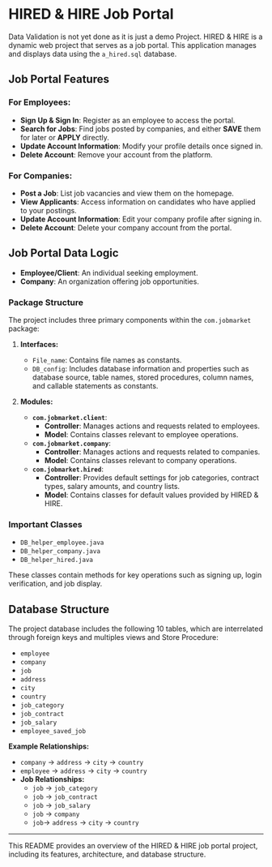 # HIRED & HIRE Job Portal
Data Validation is not yet done as it is just a demo Project.
HIRED & HIRE is a dynamic web project that serves as a job portal. This application manages and displays data using the `a_hired.sql` database.

## Job Portal Features

### For Employees:
- **Sign Up & Sign In**: Register as an employee to access the portal.
- **Search for Jobs**: Find jobs posted by companies, and either **SAVE** them for later or **APPLY** directly.
- **Update Account Information**: Modify your profile details once signed in.
- **Delete Account**: Remove your account from the platform.

### For Companies:
- **Post a Job**: List job vacancies and view them on the homepage.
- **View Applicants**: Access information on candidates who have applied to your postings.
- **Update Account Information**: Edit your company profile after signing in.
- **Delete Account**: Delete your company account from the portal.

## Job Portal Data Logic

- **Employee/Client**: An individual seeking employment.
- **Company**: An organization offering job opportunities.

### Package Structure

The project includes three primary components within the `com.jobmarket` package:

1. **Interfaces:**
   - `File_name`: Contains file names as constants.
   - `DB_config`: Includes database information and properties such as database source, table names, stored procedures, column names, and callable statements as constants.

2. **Modules:**
   - **`com.jobmarket.client`**:
     - **Controller**: Manages actions and requests related to employees.
     - **Model**: Contains classes relevant to employee operations.
   - **`com.jobmarket.company`**:
     - **Controller**: Manages actions and requests related to companies.
     - **Model**: Contains classes relevant to company operations.
   - **`com.jobmarket.hired`**:
     - **Controller**: Provides default settings for job categories, contract types, salary amounts, and country lists.
     - **Model**: Contains classes for default values provided by HIRED & HIRE.

### Important Classes
- `DB_helper_employee.java`
- `DB_helper_company.java`
- `DB_helper_hired.java`

These classes contain methods for key operations such as signing up, login verification, and job display.

## Database Structure

The project database includes the following 10 tables, which are interrelated through foreign keys and multiples views and Store Procedure:

- `employee`
- `company`
- `job`
- `address`
- `city`
- `country`
- `job_category`
- `job_contract`
- `job_salary`
- `employee_saved_job`

**Example Relationships:**
- `company` → `address` → `city` → `country`
- `employee` → `address` → `city` → `country`
- **Job Relationships:**
  - `job` → `job_category`
  - `job` → `job_contract`
  - `job` → `job_salary`
  - `job` → `company`
  - `job`→ `address` → `city` → `country`

---

This README provides an overview of the HIRED & HIRE job portal project, including its features, architecture, and database structure.
